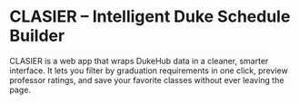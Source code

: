 # CLASIER – Intelligent Duke Schedule Builder

CLASIER is a web app that wraps DukeHub data in a cleaner, smarter interface. It lets you filter by graduation requirements in one click, preview professor ratings, and save your favorite classes without ever leaving the page.
